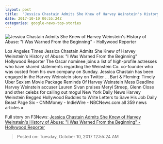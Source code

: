 ```yaml
---
layout: post
title:  "Jessica Chastain Admits She Knew of Harvey Weinstein's History of Abuse: 'I Was Warned From the Beginning' - Hollywood Reporter"
date: 2017-10-10 00:55:24Z
categories: google-news-top-stories
---
```


![Jessica Chastain Admits She Knew of Harvey Weinstein's History of Abuse: "I Was Warned From the Beginning" - Hollywood Reporter](http://cdn1.thr.com/sites/default/files/2017/10/_jessica_chastain_and_harvey_weinstein.jpg)

Los Angeles Times Jessica Chastain Admits She Knew of Harvey Weinstein's History of Abuse: "I Was Warned From the Beginning" Hollywood Reporter The Oscar nominee joins a list of high-profile actresses who have shared statements regarding the Weinstein Co. co-founder who was ousted from his own company on Sunday. Jessica Chastain has been engaged in the Harvey Weinstein story on Twitter ... Bart & Fleming: Timely Uber Sexism Movie Package Reminds Of Harvey Weinstein Mess Deadline Harvey Weinstein accuser Lauren Sivan praises Meryl Streep, Glenn Close and other celebs for calling out mogul New York Daily News Harvey Weinstein Begged Hollywood Buddies to Write Letters to Save His Job Daily Beast Page Six - CNNMoney - IndieWire - NBCNews.com all 359 news articles »


Full story on F3News: [Jessica Chastain Admits She Knew of Harvey Weinstein's History of Abuse: "I Was Warned From the Beginning" - Hollywood Reporter](http://www.f3nws.com/n/3pUtYB)

> Posted on: Tuesday, October 10, 2017 12:55:24 AM
